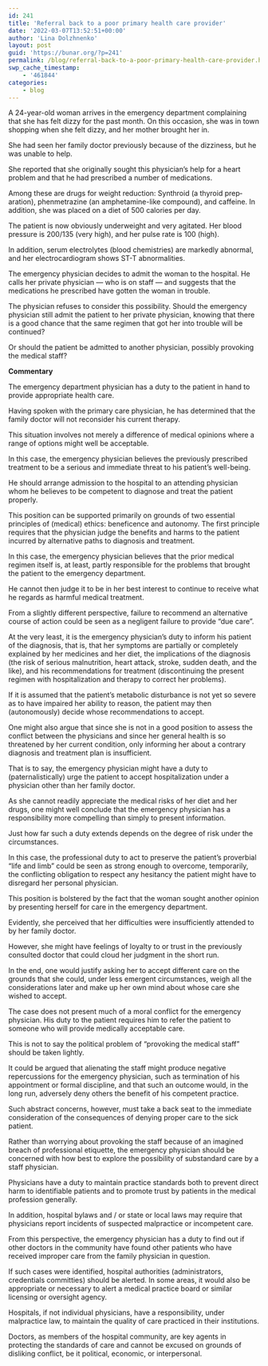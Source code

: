 ```yaml
---
id: 241
title: 'Referral back to a poor primary health care provider'
date: '2022-03-07T13:52:51+00:00'
author: 'Lina Dolzhnenko'
layout: post
guid: 'https://bunar.org/?p=241'
permalink: /blog/referral-back-to-a-poor-primary-health-care-provider.html
swp_cache_timestamp:
    - '461844'
categories:
    - blog
---
```


A 24-year-old woman arrives in the emergency department complaining that she has felt dizzy for the past month. On this occasion, she was in town shopping when she felt dizzy, and her mother brought her in.

She had seen her family doctor previously because of the dizziness, but he was unable to help.

She reported that she originally sought this physician’s help for a heart problem and that he had prescribed a number of medications.

Among these are drugs for weight reduction: Synthroid (a thyroid prep­aration), phenmetrazine (an amphetamine-like compound), and caffeine. In addition, she was placed on a diet of 500 calories per day.

The patient is now obviously underweight and very agitated. Her blood pressure is 200/135 (very high), and her pulse rate is 100 (high).

In addition, serum electrolytes (blood chemistries) are markedly abnormal, and her electrocardiogram shows ST-T abnormalities.

The emergency physician decides to admit the woman to the hospital. He calls her private physician — who is on staff — and suggests that the medications he prescribed have gotten the woman in trouble.

The physician refuses to consider this possibility. Should the emergency physician still admit the patient to her private physician, knowing that there is a good chance that the same regimen that got her into trouble will be continued?

Or should the patient be admitted to another physician, possibly provoking the medical staff?

**Commentary**

The emergency department physician has a duty to the patient in hand to provide appropriate health care.

Having spoken with the primary care physician, he has deter­mined that the family doctor will not reconsider his current therapy.

This situation involves not merely a difference of medical opinions where a range of options might well be acceptable.

In this case, the emergency physician believes the previously pre­scribed treatment to be a serious and immediate threat to his patient’s well-being.

He should arrange admission to the hospital to an attending physician whom he believes to be competent to diagnose and treat the patient properly.

This position can be supported primarily on grounds of two essential principles of (medical) ethics: beneficence and autonomy. The first principle requires that the physician judge the benefits and harms to the patient incurred by alternative paths to diagnosis and treatment.

In this case, the emergency physician believes that the prior medical regimen itself is, at least, partly responsible for the problems that brought the patient to the emergency department.

He cannot then judge it to be in her best interest to continue to receive what he regards as harmful medical treatment.

From a slightly different perspective, failure to recommend an alternative course of action could be seen as a negligent failure to provide “due care”.

At the very least, it is the emergency physician’s duty to inform his patient of the diagnosis, that is, that her symptoms are partially or completely explained by her med­icines and her diet, the implications of the diagnosis (the risk of serious malnutrition, heart attack, stroke, sudden death, and the like), and his recommendations for treatment (discontinuing the present regimen with hospitalization and therapy to correct her problems).

If it is assumed that the patient’s metabolic disturbance is not yet so severe as to have impaired her ability to reason, the patient may then (autonomously) decide whose recommendations to accept.

One might also argue that since she is not in a good position to assess the conflict between the physicians and since her general health is so threatened by her current condition, only informing her about a contrary diagnosis and treatment plan is insufficient.

That is to say, the emergency physician might have a duty to (paternalistically) urge the patient to accept hospitalization under a physician other than her family doctor.

As she cannot readily appreciate the medical risks of her diet and her drugs, one might well conclude that the emergency physician has a responsibility more compelling than simply to present information.

Just how far such a duty extends depends on the degree of risk under the circumstances.

In this case, the professional duty to act to preserve the patient’s proverbial “life and limb” could be seen as strong enough to overcome, temporarily, the conflicting obligation to respect any hesitancy the patient might have to disregard her personal physician.

This position is bolstered by the fact that the woman sought another opinion by presenting herself for care in the emergency department.

Evidently, she perceived that her difficulties were insufficiently attended to by her family doctor.

However, she might have feelings of loyalty to or trust in the previously consulted doctor that could cloud her judgment in the short run.

In the end, one would justify asking her to accept different care on the grounds that she could, under less emergent circumstances, weigh all the considerations later and make up her own mind about whose care she wished to accept.

The case does not present much of a moral conflict for the emergency physician. His duty to the patient requires him to refer the patient to someone who will provide medically acceptable care.

This is not to say the political problem of “provoking the medical staff” should be taken lightly.

It could be argued that alienating the staff might produce negative repercussions for the emergency physician, such as termination of his appointment or formal discipline, and that such an outcome would, in the long run, adversely deny others the benefit of his competent practice.

Such abstract concerns, however, must take a back seat to the immediate consideration of the consequences of denying proper care to the sick patient.

Rather than worrying about provoking the staff because of an imagined breach of professional etiquette, the emergency physician should be concerned with how best to explore the possibility of substandard care by a staff physician.

Physicians have a duty to maintain practice standards both to prevent direct harm to identifiable patients and to promote trust by patients in the medical profession generally.

In addition, hospital bylaws and / or state or local laws may require that physicians report incidents of suspected malpractice or incompetent care.

From this perspective, the emergency physician has a duty to find out if other doctors in the community have found other patients who have received improper care from the family physician in question.

If such cases were identified, hospital authorities (administrators, credentials committies) should be alerted. In some areas, it would also be appropriate or necessary to alert a medical practice board or similar licensing or oversight agency.

Hospitals, if not individual physicians, have a responsibility, under malpractice law, to maintain the quality of care practiced in their institutions.

Doctors, as members of the hospital community, are key agents in protecting the stan­dards of care and cannot be excused on grounds of disliking conflict, be it political, economic, or interpersonal.